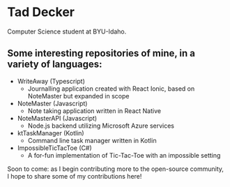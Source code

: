 # Tad Decker
Computer Science student at BYU-Idaho.

## Some interesting repositories of mine, in a variety of languages:

- WriteAway (Typescript)
  - Journalling application created with React Ionic, based on NoteMaster but expanded in scope
- NoteMaster (Javascript)
  - Note taking application written in React Native
- NoteMasterAPI (Javascript)
  - Node.js backend utilizing Microsoft Azure services
- ktTaskManager (Kotlin)
  - Command line task manager written in Kotlin
- ImpossibleTicTacToe (C#)
  - A for-fun implementation of Tic-Tac-Toe with an impossible setting

<p>Soon to come: as I begin contributing more to the open-source community, I hope to share some of my contributions here!</p>
